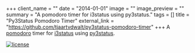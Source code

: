 +++
client_name = ""
date = "2014-01-01"
image = ""
image_preview = ""
summary = "A pomodoro timer for i3status using py3status."
tags = []
title = "Py3Status Pomodoro Timer"
external_link = "https://github.com/tjaartvdwalt/py3status-pomodoro-timer"
+++
A [pomodoro](http://pomodorotechnique.com/) timer for [i3status](http://i3wm.org/i3status/manpage.html) using [py3status](https://github.com/ultrabug/py3status).

[![license](https://img.shields.io/badge/license-MIT-blue.svg)](http://opensource.org/licenses/MIT)
